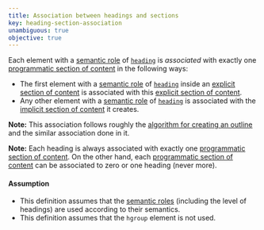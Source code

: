 ```yaml
---
title: Association between headings and sections
key: heading-section-association
unambiguous: true
objective: true
---
```


Each element with a [semantic role][] of [`heading`][heading] is _associated_ with exactly one [programmatic section of content][] in the following ways:

- The first element with a [semantic role][] of [`heading`][heading] inside an [explicit section of content][] is associated with this [explicit section of content][].
- Any other element with a [semantic role][] of [`heading`][heading] is associated with the [implicit section of content][] it creates.

**Note:** This association follows roughly the [algorithm for creating an outline][outline algorithm] and the similar association done in it.

**Note:** Each heading is always associated with exactly one [programmatic section of content][]. On the other hand, each [programmatic section of content][] can be associated to zero or one heading (never more).

#### Assumption

- This definition assumes that the [semantic roles][semantic role] (including the level of headings) are used according to their semantics.
- This definition assumes that the `hgroup` element is not used.

[explicit section of content]: #explicit-section-of-content 'Definition of explicit section of content'
[heading]: https://www.w3.org/TR/wai-aria-1.1/#heading 'The heading role'
[implicit section of content]: #implicit-section-of-content 'Definition of implicit section of content'
[outline algorithm]: https://html.spec.whatwg.org/multipage/sections.html#outlines 'Definition of outline'
[programmatic section of content]: #programmatic-section-of-content 'Definition of programmatic section of content'
[semantic role]: #semantic-role 'Definition of semantic role'
